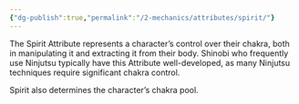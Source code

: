 ```yaml
---
{"dg-publish":true,"permalink":"/2-mechanics/attributes/spirit/"}
---
```


The Spirit Attribute represents a character’s control over their chakra, both in manipulating it and extracting it from their body. Shinobi who frequently use Ninjutsu typically have this Attribute well-developed, as many Ninjutsu techniques require significant chakra control.

Spirit also determines the character’s chakra pool.